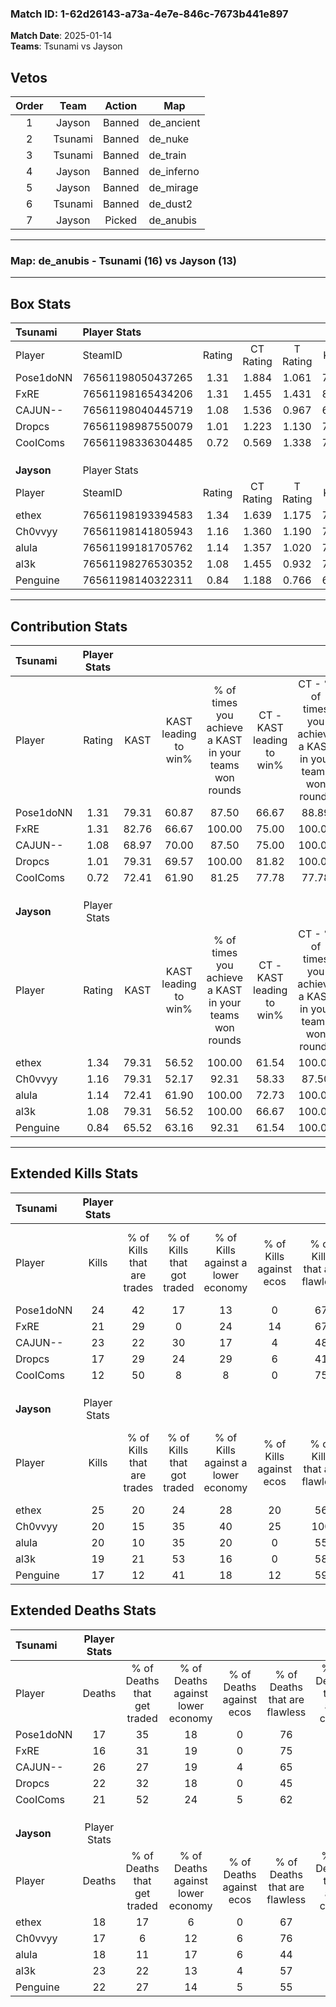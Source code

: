 ### Match ID: 1-62d26143-a73a-4e7e-846c-7673b441e897  
**Match Date**: 2025-01-14  
**Teams**: Tsunami vs Jayson  

## Vetos  

| Order | Team | Action | Map |
| :---: | :--: | :----: | --- |
| 1 | Jayson | Banned | de_ancient |
| 2 | Tsunami | Banned | de_nuke |
| 3 | Tsunami | Banned | de_train |
| 4 | Jayson | Banned | de_inferno |
| 5 | Jayson | Banned | de_mirage |
| 6 | Tsunami | Banned | de_dust2 |
| 7 | Jayson | Picked | de_anubis |

---  

### **Map**: de_anubis - Tsunami (16) vs Jayson (13)  
---  

## Box Stats  

| **Tsunami** | Player Stats      |        |           |          |       |      |       |         |        |      |     |
| :- | :- | :-: | :-: | :-: | :-: | :-: | :-: | :-: | :-: | :-: | :-: |
| Player      | SteamID           | Rating | CT Rating | T Rating | KAST  | ADR  | Kills | Assists | Deaths | K/D  | HS% |
| Pose1doNN   | 76561198050437265 |  1.31  |   1.884   |  1.061   | 79.31 | 78.2 |  24   |    6    |   17   | 1.41 | 29  |
| FxRE        | 76561198165434206 |  1.31  |   1.455   |  1.431   | 82.76 | 83.9 |  21   |   13    |   16   | 1.31 | 52  |
| CAJUN--     | 76561198040445719 |  1.08  |   1.536   |  0.967   | 68.97 | 86.3 |  23   |   10    |   26   | 0.88 | 52  |
| Dropcs      | 76561198987550079 |  1.01  |   1.223   |  1.130   | 79.31 | 75.8 |  17   |    8    |   22   | 0.77 | 29  |
| CooIComs    | 76561198336304485 |  0.72  |   0.569   |  1.338   | 72.41 | 44.9 |  12   |    5    |   21   | 0.57 | 83  |
|             |                   |        |           |          |       |      |       |         |        |      |     |
|             |                   |        |           |          |       |      |       |         |        |      |     |
|             |                   |        |           |          |       |      |       |         |        |      |     |
| **Jayson**  | Player Stats      |        |           |          |       |      |       |         |        |      |     |
| Player      | SteamID           | Rating | CT Rating | T Rating | KAST  | ADR  | Kills | Assists | Deaths | K/D  | HS% |
| ethex       | 76561198193394583 |  1.34  |   1.639   |  1.175   | 79.31 | 81.8 |  25   |    6    |   18   | 1.39 | 48  |
| Ch0vvyy     | 76561198141805943 |  1.16  |   1.360   |  1.190   | 79.31 | 67.8 |  20   |    6    |   17   | 1.18 | 30  |
| alula       | 76561199181705762 |  1.14  |   1.357   |  1.020   | 72.41 | 81.0 |  20   |    6    |   18   | 1.11 | 40  |
| al3k        | 76561198276530352 |  1.08  |   1.455   |  0.932   | 79.31 | 80.0 |  19   |   11    |   23   | 0.83 | 57  |
| Penguine    | 76561198140322311 |  0.84  |   1.188   |  0.766   | 65.52 | 57.8 |  17   |    4    |   22   | 0.77 | 52  |
---  

## Contribution Stats  

| **Tsunami** | Player Stats |       |                      |                                                        |                           |                                                             |                          |                                                            |
| :- | :-: | :-: | :-: | :-: | :-: | :-: | :-: | :-: |
| Player      |    Rating    | KAST  | KAST leading to win% | % of times you achieve a KAST in your teams won rounds | CT - KAST leading to win% | CT - % of times you achieve a KAST in your teams won rounds | T - KAST leading to win% | T - % of times you achieve a KAST in your teams won rounds |
| Pose1doNN   |     1.31     | 79.31 |        60.87         |                         87.50                          |           66.67           |                            88.89                            |          54.55           |                           85.71                            |
| FxRE        |     1.31     | 82.76 |        66.67         |                         100.00                         |           75.00           |                           100.00                            |          58.33           |                           100.00                           |
| CAJUN--     |     1.08     | 68.97 |        70.00         |                         87.50                          |           75.00           |                           100.00                            |          62.50           |                           71.43                            |
| Dropcs      |     1.01     | 79.31 |        69.57         |                         100.00                         |           81.82           |                           100.00                            |          58.33           |                           100.00                           |
| CooIComs    |     0.72     | 72.41 |        61.90         |                         81.25                          |           77.78           |                            77.78                            |          50.00           |                           85.71                            |
|             |              |       |                      |                                                        |                           |                                                             |                          |                                                            |
|             |              |       |                      |                                                        |                           |                                                             |                          |                                                            |
|             |              |       |                      |                                                        |                           |                                                             |                          |                                                            |
| **Jayson**  | Player Stats |       |                      |                                                        |                           |                                                             |                          |                                                            |
| Player      |    Rating    | KAST  | KAST leading to win% | % of times you achieve a KAST in your teams won rounds | CT - KAST leading to win% | CT - % of times you achieve a KAST in your teams won rounds | T - KAST leading to win% | T - % of times you achieve a KAST in your teams won rounds |
| ethex       |     1.34     | 79.31 |        56.52         |                         100.00                         |           61.54           |                           100.00                            |          50.00           |                           100.00                           |
| Ch0vvyy     |     1.16     | 79.31 |        52.17         |                         92.31                          |           58.33           |                            87.50                            |          45.45           |                           100.00                           |
| alula       |     1.14     | 72.41 |        61.90         |                         100.00                         |           72.73           |                           100.00                            |          50.00           |                           100.00                           |
| al3k        |     1.08     | 79.31 |        56.52         |                         100.00                         |           66.67           |                           100.00                            |          45.45           |                           100.00                           |
| Penguine    |     0.84     | 65.52 |        63.16         |                         92.31                          |           61.54           |                           100.00                            |          66.67           |                           80.00                            |
---  

## Extended Kills Stats  

| **Tsunami** | Player Stats |                            |                            |                                    |                         |                              |                                 |                                       |                    |           |
| :- | :-: | :-: | :-: | :-: | :-: | :-: | :-: | :-: | :-: | :-: |
| Player      |    Kills     | % of Kills that are trades | % of Kills that got traded | % of Kills against a lower economy | % of Kills against ecos | % of Kills that are flawless | % of Kills that are close duels | % of Kills that are assisted by flash | Pistol Round Kills | AWP Kills |
| Pose1doNN   |      24      |             42             |             17             |                 13                 |            0            |              67              |                0                |                   0                   |         1          |     8     |
| FxRE        |      21      |             29             |             0              |                 24                 |           14            |              67              |               10                |                  10                   |         2          |     0     |
| CAJUN--     |      23      |             22             |             30             |                 17                 |            4            |              48              |                0                |                   9                   |         3          |     0     |
| Dropcs      |      17      |             29             |             24             |                 29                 |            6            |              41              |               12                |                   0                   |         0          |     0     |
| CooIComs    |      12      |             50             |             8              |                 8                  |            0            |              75              |                0                |                  25                   |         1          |     0     |
|             |              |                            |                            |                                    |                         |                              |                                 |                                       |                    |           |
|             |              |                            |                            |                                    |                         |                              |                                 |                                       |                    |           |
|             |              |                            |                            |                                    |                         |                              |                                 |                                       |                    |           |
| **Jayson**  | Player Stats |                            |                            |                                    |                         |                              |                                 |                                       |                    |           |
| Player      |    Kills     | % of Kills that are trades | % of Kills that got traded | % of Kills against a lower economy | % of Kills against ecos | % of Kills that are flawless | % of Kills that are close duels | % of Kills that are assisted by flash | Pistol Round Kills | AWP Kills |
| ethex       |      25      |             20             |             24             |                 28                 |           20            |              56              |                4                |                   8                   |         3          |     1     |
| Ch0vvyy     |      20      |             15             |             35             |                 40                 |           25            |             100              |                5                |                   0                   |         0          |    10     |
| alula       |      20      |             10             |             35             |                 20                 |            0            |              55              |               15                |                   0                   |         1          |     0     |
| al3k        |      19      |             21             |             53             |                 16                 |            0            |              58              |                5                |                   0                   |         2          |     0     |
| Penguine    |      17      |             12             |             41             |                 18                 |           12            |              59              |                6                |                   6                   |         1          |     0     |
## Extended Deaths Stats  

| **Tsunami** | Player Stats |                             |                                   |                          |                               |                            |                           |               |
| :- | :-: | :-: | :-: | :-: | :-: | :-: | :-: | :-: |
| Player      |    Deaths    | % of Deaths that get traded | % of Deaths against lower economy | % of Deaths against ecos | % of Deaths that are flawless | % of Deaths that are close | % of Deaths while blinded | Deaths to AWP |
| Pose1doNN   |      17      |             35              |                18                 |            0             |              76               |             6              |             0             |       4       |
| FxRE        |      16      |             31              |                19                 |            0             |              75               |             6              |            13             |       1       |
| CAJUN--     |      26      |             27              |                19                 |            4             |              65               |             4              |             0             |       2       |
| Dropcs      |      22      |             32              |                18                 |            0             |              45               |             14             |             0             |       2       |
| CooIComs    |      21      |             52              |                24                 |            5             |              62               |             0              |             5             |       2       |
|             |              |                             |                                   |                          |                               |                            |                           |               |
|             |              |                             |                                   |                          |                               |                            |                           |               |
|             |              |                             |                                   |                          |                               |                            |                           |               |
| **Jayson**  | Player Stats |                             |                                   |                          |                               |                            |                           |               |
| Player      |    Deaths    | % of Deaths that get traded | % of Deaths against lower economy | % of Deaths against ecos | % of Deaths that are flawless | % of Deaths that are close | % of Deaths while blinded | Deaths to AWP |
| ethex       |      18      |             17              |                 6                 |            0             |              67               |             11             |            17             |       2       |
| Ch0vvyy     |      17      |              6              |                12                 |            6             |              76               |             6              |             0             |       2       |
| alula       |      18      |             11              |                17                 |            6             |              44               |             0              |             6             |       2       |
| al3k        |      23      |             22              |                13                 |            4             |              57               |             4              |             9             |       0       |
| Penguine    |      22      |             27              |                14                 |            5             |              55               |             5              |             5             |       2       |
